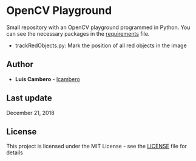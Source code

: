 # OpenCV Playground
Small repository with an OpenCV playground programmed in Python. You can see the necessary packages in the [requirements](requirements.txt) file.

 * trackRedObjects.py: Mark the position of all red objects in the image
 
 ## Author

* **Luis Cambero** - [lcambero](https://github.com/lcambero)

## Last update

December 21, 2018

## License

This project is licensed under the MIT License - see the [LICENSE](LICENSE) file for details
